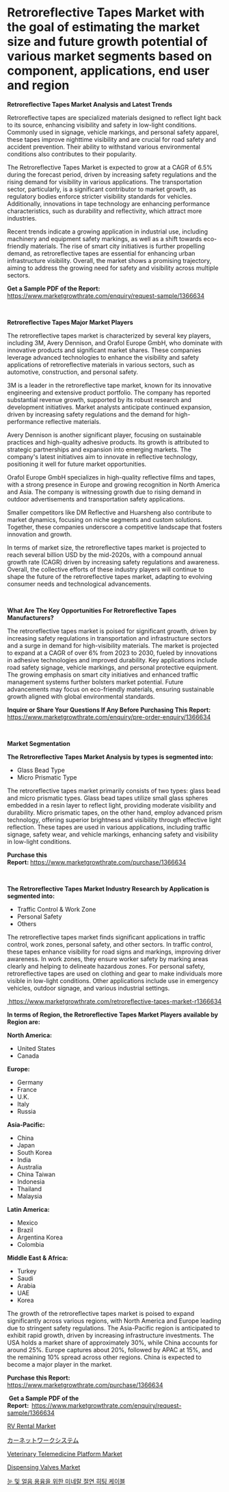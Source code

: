 <p><h1>Retroreflective Tapes Market with the goal of estimating the market size and future growth potential of various market segments based on component, applications, end user and region</h1></p><p><strong>Retroreflective Tapes Market Analysis and Latest Trends</strong></p>
<p><p>Retroreflective tapes are specialized materials designed to reflect light back to its source, enhancing visibility and safety in low-light conditions. Commonly used in signage, vehicle markings, and personal safety apparel, these tapes improve nighttime visibility and are crucial for road safety and accident prevention. Their ability to withstand various environmental conditions also contributes to their popularity.</p><p>The Retroreflective Tapes Market is expected to grow at a CAGR of 6.5% during the forecast period, driven by increasing safety regulations and the rising demand for visibility in various applications. The transportation sector, particularly, is a significant contributor to market growth, as regulatory bodies enforce stricter visibility standards for vehicles. Additionally, innovations in tape technology are enhancing performance characteristics, such as durability and reflectivity, which attract more industries.</p><p>Recent trends indicate a growing application in industrial use, including machinery and equipment safety markings, as well as a shift towards eco-friendly materials. The rise of smart city initiatives is further propelling demand, as retroreflective tapes are essential for enhancing urban infrastructure visibility. Overall, the market shows a promising trajectory, aiming to address the growing need for safety and visibility across multiple sectors.</p></p>
<p><strong>Get a Sample PDF of the Report:&nbsp;</strong> <a href="https://www.marketgrowthrate.com/enquiry/request-sample/1366634">https://www.marketgrowthrate.com/enquiry/request-sample/1366634</a></p>
<p>&nbsp;</p>
<p><strong>Retroreflective Tapes Major Market Players</strong></p>
<p><p>The retroreflective tapes market is characterized by several key players, including 3M, Avery Dennison, and Orafol Europe GmbH, who dominate with innovative products and significant market shares. These companies leverage advanced technologies to enhance the visibility and safety applications of retroreflective materials in various sectors, such as automotive, construction, and personal safety.</p><p>3M is a leader in the retroreflective tape market, known for its innovative engineering and extensive product portfolio. The company has reported substantial revenue growth, supported by its robust research and development initiatives. Market analysts anticipate continued expansion, driven by increasing safety regulations and the demand for high-performance reflective materials.</p><p>Avery Dennison is another significant player, focusing on sustainable practices and high-quality adhesive products. Its growth is attributed to strategic partnerships and expansion into emerging markets. The company's latest initiatives aim to innovate in reflective technology, positioning it well for future market opportunities.</p><p>Orafol Europe GmbH specializes in high-quality reflective films and tapes, with a strong presence in Europe and growing recognition in North America and Asia. The company is witnessing growth due to rising demand in outdoor advertisements and transportation safety applications.</p><p>Smaller competitors like DM Reflective and Huarsheng also contribute to market dynamics, focusing on niche segments and custom solutions. Together, these companies underscore a competitive landscape that fosters innovation and growth.</p><p>In terms of market size, the retroreflective tapes market is projected to reach several billion USD by the mid-2020s, with a compound annual growth rate (CAGR) driven by increasing safety regulations and awareness. Overall, the collective efforts of these industry players will continue to shape the future of the retroreflective tapes market, adapting to evolving consumer needs and technological advancements.</p></p>
<p>&nbsp;</p>
<p><strong>What Are The Key Opportunities For Retroreflective Tapes Manufacturers?</strong></p>
<p><p>The retroreflective tapes market is poised for significant growth, driven by increasing safety regulations in transportation and infrastructure sectors and a surge in demand for high-visibility materials. The market is projected to expand at a CAGR of over 6% from 2023 to 2030, fueled by innovations in adhesive technologies and improved durability. Key applications include road safety signage, vehicle markings, and personal protective equipment. The growing emphasis on smart city initiatives and enhanced traffic management systems further bolsters market potential. Future advancements may focus on eco-friendly materials, ensuring sustainable growth aligned with global environmental standards.</p></p>
<p><strong>Inquire or Share Your Questions If Any Before Purchasing This Report:</strong> <a href="https://www.marketgrowthrate.com/enquiry/pre-order-enquiry/1366634">https://www.marketgrowthrate.com/enquiry/pre-order-enquiry/1366634</a></p>
<p>&nbsp;</p>
<p><strong>Market Segmentation</strong></p>
<p><strong>The Retroreflective Tapes Market Analysis by types is segmented into:</strong></p>
<p><ul><li>Glass Bead Type</li><li>Micro Prismatic Type</li></ul></p>
<p><p>The retroreflective tapes market primarily consists of two types: glass bead and micro prismatic types. Glass bead tapes utilize small glass spheres embedded in a resin layer to reflect light, providing moderate visibility and durability. Micro prismatic tapes, on the other hand, employ advanced prism technology, offering superior brightness and visibility through effective light reflection. These tapes are used in various applications, including traffic signage, safety wear, and vehicle markings, enhancing safety and visibility in low-light conditions.</p></p>
<p><strong>Purchase this Report:&nbsp;</strong><a href="https://www.marketgrowthrate.com/purchase/1366634">https://www.marketgrowthrate.com/purchase/1366634</a></p>
<p>&nbsp;</p>
<p><strong>The Retroreflective Tapes Market Industry Research by Application is segmented into:</strong></p>
<p><ul><li>Traffic Control & Work Zone</li><li>Personal Safety</li><li>Others</li></ul></p>
<p><p>The retroreflective tapes market finds significant applications in traffic control, work zones, personal safety, and other sectors. In traffic control, these tapes enhance visibility for road signs and markings, improving driver awareness. In work zones, they ensure worker safety by marking areas clearly and helping to delineate hazardous zones. For personal safety, retroreflective tapes are used on clothing and gear to make individuals more visible in low-light conditions. Other applications include use in emergency vehicles, outdoor signage, and various industrial settings.</p></p>
<p><a href="https://www.marketgrowthrate.com/retroreflective-tapes-market-r1366634">&nbsp;https://www.marketgrowthrate.com/retroreflective-tapes-market-r1366634</a></p>
<p><strong>In terms of Region, the Retroreflective Tapes Market Players available by Region are:</strong></p>
<p>
    <p> <strong> North America: </strong>
        <ul>
            <li>United States</li>
            <li>Canada</li>
        </ul>
        </p> 
    <p> <strong> Europe: </strong>
        <ul>
            <li>Germany</li>
            <li>France</li>
            <li>U.K.</li>
            <li>Italy</li>
            <li>Russia</li>
        </ul>
        </p> 
    <p> <strong> Asia-Pacific: </strong>
        <ul>
            <li>China</li>
            <li>Japan</li>
            <li>South Korea</li>
            <li>India</li>
            <li>Australia</li>
            <li>China Taiwan</li>
            <li>Indonesia</li>
            <li>Thailand</li>
            <li>Malaysia</li>
        </ul>
        </p> 
    <p> <strong> Latin America: </strong>
        <ul>
            <li>Mexico</li>
            <li>Brazil</li>
            <li>Argentina Korea</li>
            <li>Colombia</li>
        </ul>
        </p> 
    <p> <strong> Middle East & Africa: </strong>
        <ul>
            <li>Turkey</li>
            <li>Saudi</li>
            <li>Arabia</li>
            <li>UAE</li>
            <li>Korea</li>
        </ul>
    </p>
    </p>
<p><p>The growth of the retroreflective tapes market is poised to expand significantly across various regions, with North America and Europe leading due to stringent safety regulations. The Asia-Pacific region is anticipated to exhibit rapid growth, driven by increasing infrastructure investments. The USA holds a market share of approximately 30%, while China accounts for around 25%. Europe captures about 20%, followed by APAC at 15%, and the remaining 10% spread across other regions. China is expected to become a major player in the market.</p></p>
<p><strong>Purchase this Report: </strong><a href="https://www.marketgrowthrate.com/purchase/1366634">https://www.marketgrowthrate.com/purchase/1366634</a></p>
<p>&nbsp;<strong>Get a Sample PDF of the Report:&nbsp;&nbsp;</strong><a href="https://www.marketgrowthrate.com/enquiry/request-sample/1366634">https://www.marketgrowthrate.com/enquiry/request-sample/1366634</a></p>
<p><strong></strong></p>
<p><p><a href="https://www.linkedin.com/pulse/insights-rv-rental-industry-market-financial-status-size-3ykhf?trackingId=saLhxATkTGibcTt9RsQM9w%3D%3D">RV Rental Market</a></p><p><a href="https://medium.com/@jackybrekke_41148/%E8%BB%8A%E4%B8%A1%E3%83%8D%E3%83%83%E3%83%88%E3%83%AF%E3%83%BC%E3%82%AD%E3%83%B3%E3%82%B0%E3%82%B7%E3%82%B9%E3%83%86%E3%83%A0%E5%B8%82%E5%A0%B4%E3%81%AE%E8%A6%8F%E6%A8%A1-%E3%82%B7%E3%82%A7%E3%82%A2-%E3%81%8A%E3%82%88%E3%81%B3%E3%83%88%E3%83%AC%E3%83%B3%E3%83%89%E5%88%86%E6%9E%90%E3%83%AC%E3%83%9D%E3%83%BC%E3%83%88-%E8%A3%BD%E5%93%81%E5%88%A5-%E8%BB%8A%E4%B8%A1%E7%AB%AF%E6%9C%AB-%E3%82%AF%E3%83%A9%E3%82%A6%E3%83%89%E3%82%B3%E3%83%B3%E3%83%94%E3%83%A5%E3%83%BC%E3%83%86%E3%82%A3%E3%83%B3%E3%82%B0%E5%87%A6%E7%90%86%E3%83%97%E3%83%A9%E3%83%83%E3%83%88%E3%83%95%E3%82%A9%E3%83%BC%E3%83%A0-%E3%83%87%E3%83%BC%E3%82%BF%E5%88%86%E6%9E%90%E3%83%97%E3%83%A9%E3%83%83%E3%83%88%E3%83%95%E3%82%A9%E3%83%BC%E3%83%A0-%E3%81%8A%E3%82%88%E3%81%B3%E3%82%BB%E3%82%B0%E3%83%A1%E3%83%B3%E3%83%88%E4%BA%88%E6%B8%AC-2024-7c5b58236c1e">カーネットワークシステム</a></p><p><a href="https://www.linkedin.com/pulse/veterinary-telemedicine-platform-market-growth-outlook-cem2f?trackingId=%2B7KsgBXTSnmxYtqNyP2wlA%3D%3D">Veterinary Telemedicine Platform Market</a></p><p><a href="https://medium.com/@shawnsmithv698/global-dispensing-valves-industry-analysis-share-growth-trends-and-forecast-2024-to-2031-08727b04c41f?postPublishedType=repub">Dispensing Valves Market</a></p><p><a href="https://medium.com/@daniamha96_85754/%EB%88%88%EA%B3%BC-%EC%95%84%EC%9D%B4%EC%8A%A4-%EB%A9%9C%ED%8C%85%EC%9D%84-%EC%9C%84%ED%95%9C-%EB%AF%B8%EB%84%A4%EB%9E%84-%EC%A0%88%EC%97%B0-%ED%9E%88%ED%8C%85-%EC%BC%80%EC%9D%B4%EB%B8%94-%EC%8B%9C%EC%9E%A5-%EA%B7%9C%EB%AA%A8-%EC%A0%90%EC%9C%A0%EC%9C%A8-%EB%B0%8F-%ED%8A%B8%EB%A0%8C%EB%93%9C-%EB%B6%84%EC%84%9D-%EB%B3%B4%EA%B3%A0%EC%84%9C-%EC%A0%9C%ED%92%88%EB%B3%84-%EC%8B%B1%EA%B8%80-%EB%8F%84%EC%B2%B4-%EB%8D%94%EB%B8%94-%EB%8F%84%EC%B2%B4-%EA%B8%B0%ED%83%80-%EB%B0%8F-%EC%84%B8%EB%B6%84%ED%99%94-%EC%98%88%EC%B8%A1-2024-2031-24b1b5af44d7">눈 및 얼음 용융을 위한 미네랄 절연 히팅 케이블</a></p></p>